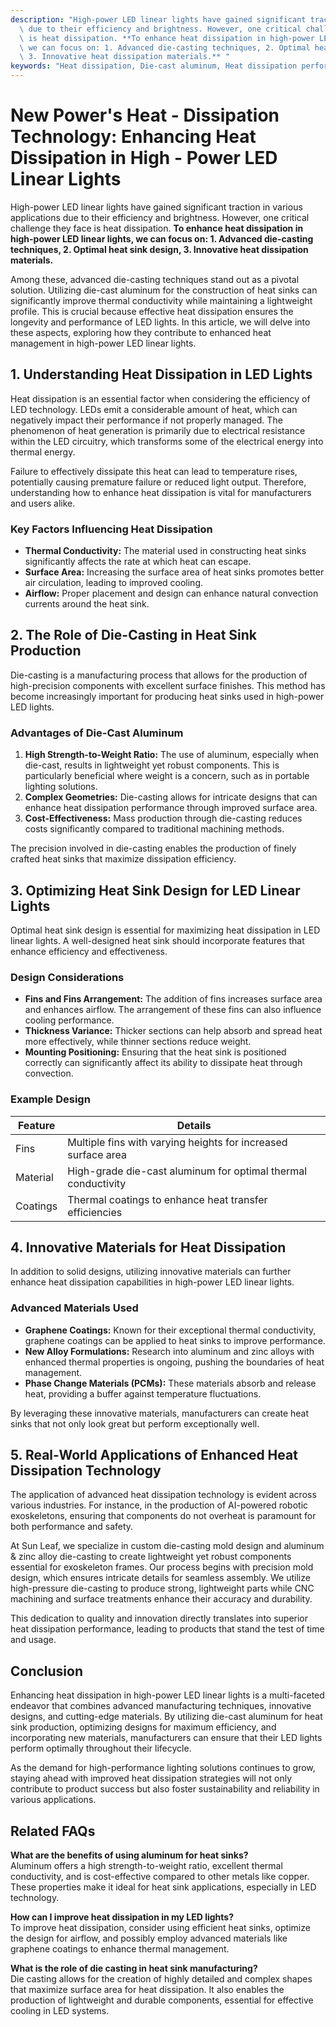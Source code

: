 ```yaml
---
description: "High-power LED linear lights have gained significant traction in various applications\
  \ due to their efficiency and brightness. However, one critical challenge they face\
  \ is heat dissipation. **To enhance heat dissipation in high-power LED linear lights,\
  \ we can focus on: 1. Advanced die-casting techniques, 2. Optimal heat sink design,\
  \ 3. Innovative heat dissipation materials.** "
keywords: "Heat dissipation, Die-cast aluminum, Heat dissipation performance, Heat sink"
---
```

# New Power's Heat - Dissipation Technology: Enhancing Heat Dissipation in High - Power LED Linear Lights

High-power LED linear lights have gained significant traction in various applications due to their efficiency and brightness. However, one critical challenge they face is heat dissipation. **To enhance heat dissipation in high-power LED linear lights, we can focus on: 1. Advanced die-casting techniques, 2. Optimal heat sink design, 3. Innovative heat dissipation materials.** 

Among these, advanced die-casting techniques stand out as a pivotal solution. Utilizing die-cast aluminum for the construction of heat sinks can significantly improve thermal conductivity while maintaining a lightweight profile. This is crucial because effective heat dissipation ensures the longevity and performance of LED lights. In this article, we will delve into these aspects, exploring how they contribute to enhanced heat management in high-power LED linear lights.

## 1. Understanding Heat Dissipation in LED Lights

Heat dissipation is an essential factor when considering the efficiency of LED technology. LEDs emit a considerable amount of heat, which can negatively impact their performance if not properly managed. The phenomenon of heat generation is primarily due to electrical resistance within the LED circuitry, which transforms some of the electrical energy into thermal energy.

Failure to effectively dissipate this heat can lead to temperature rises, potentially causing premature failure or reduced light output. Therefore, understanding how to enhance heat dissipation is vital for manufacturers and users alike.

### Key Factors Influencing Heat Dissipation

- **Thermal Conductivity:** The material used in constructing heat sinks significantly affects the rate at which heat can escape.
- **Surface Area:** Increasing the surface area of heat sinks promotes better air circulation, leading to improved cooling.
- **Airflow:** Proper placement and design can enhance natural convection currents around the heat sink.

## 2. The Role of Die-Casting in Heat Sink Production

Die-casting is a manufacturing process that allows for the production of high-precision components with excellent surface finishes. This method has become increasingly important for producing heat sinks used in high-power LED lights. 

### Advantages of Die-Cast Aluminum

1. **High Strength-to-Weight Ratio:** The use of aluminum, especially when die-cast, results in lightweight yet robust components. This is particularly beneficial where weight is a concern, such as in portable lighting solutions.
2. **Complex Geometries:** Die-casting allows for intricate designs that can enhance heat dissipation performance through improved surface area.
3. **Cost-Effectiveness:** Mass production through die-casting reduces costs significantly compared to traditional machining methods.

The precision involved in die-casting enables the production of finely crafted heat sinks that maximize dissipation efficiency.

## 3. Optimizing Heat Sink Design for LED Linear Lights

Optimal heat sink design is essential for maximizing heat dissipation in LED linear lights. A well-designed heat sink should incorporate features that enhance efficiency and effectiveness.

### Design Considerations

- **Fins and Fins Arrangement:** The addition of fins increases surface area and enhances airflow. The arrangement of these fins can also influence cooling performance.
- **Thickness Variance:** Thicker sections can help absorb and spread heat more effectively, while thinner sections reduce weight.
- **Mounting Positioning:** Ensuring that the heat sink is positioned correctly can significantly affect its ability to dissipate heat through convection.

### Example Design

| Feature          | Details                                              |
|-----------------|------------------------------------------------------|
| Fins             | Multiple fins with varying heights for increased surface area |
| Material         | High-grade die-cast aluminum for optimal thermal conductivity |
| Coatings         | Thermal coatings to enhance heat transfer efficiencies |

## 4. Innovative Materials for Heat Dissipation

In addition to solid designs, utilizing innovative materials can further enhance heat dissipation capabilities in high-power LED linear lights.

### Advanced Materials Used

- **Graphene Coatings:** Known for their exceptional thermal conductivity, graphene coatings can be applied to heat sinks to improve performance.
- **New Alloy Formulations:** Research into aluminum and zinc alloys with enhanced thermal properties is ongoing, pushing the boundaries of heat management.
- **Phase Change Materials (PCMs):** These materials absorb and release heat, providing a buffer against temperature fluctuations.

By leveraging these innovative materials, manufacturers can create heat sinks that not only look great but perform exceptionally well.

## 5. Real-World Applications of Enhanced Heat Dissipation Technology

The application of advanced heat dissipation technology is evident across various industries. For instance, in the production of AI-powered robotic exoskeletons, ensuring that components do not overheat is paramount for both performance and safety. 

At Sun Leaf, we specialize in custom die-casting mold design and aluminum & zinc alloy die-casting to create lightweight yet robust components essential for exoskeleton frames. Our process begins with precision mold design, which ensures intricate details for seamless assembly. We utilize high-pressure die-casting to produce strong, lightweight parts while CNC machining and surface treatments enhance their accuracy and durability. 

This dedication to quality and innovation directly translates into superior heat dissipation performance, leading to products that stand the test of time and usage.

## Conclusion

Enhancing heat dissipation in high-power LED linear lights is a multi-faceted endeavor that combines advanced manufacturing techniques, innovative designs, and cutting-edge materials. By utilizing die-cast aluminum for heat sink production, optimizing designs for maximum efficiency, and incorporating new materials, manufacturers can ensure that their LED lights perform optimally throughout their lifecycle.

As the demand for high-performance lighting solutions continues to grow, staying ahead with improved heat dissipation strategies will not only contribute to product success but also foster sustainability and reliability in various applications.

## Related FAQs

**What are the benefits of using aluminum for heat sinks?**  
Aluminum offers a high strength-to-weight ratio, excellent thermal conductivity, and is cost-effective compared to other metals like copper. These properties make it ideal for heat sink applications, especially in LED technology.

**How can I improve heat dissipation in my LED lights?**  
To improve heat dissipation, consider using efficient heat sinks, optimize the design for airflow, and possibly employ advanced materials like graphene coatings to enhance thermal management.

**What is the role of die casting in heat sink manufacturing?**  
Die casting allows for the creation of highly detailed and complex shapes that maximize surface area for heat dissipation. It also enables the production of lightweight and durable components, essential for effective cooling in LED systems.
